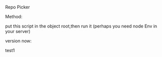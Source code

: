 Repo Picker

Method:

put this script in the object root,then run it (perhaps you need node Env in your server)

version now:

test1
